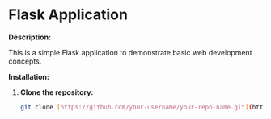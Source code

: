 # Flask Application

**Description:**

This is a simple Flask application to demonstrate basic web development concepts.

**Installation:**

1. **Clone the repository:**
   ```bash
   git clone [https://github.com/your-username/your-repo-name.git](https://github.com/your-username/your-repo-name.git)
